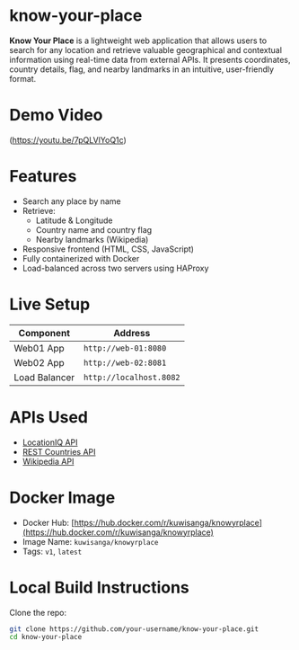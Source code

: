 # know-your-place

**Know Your Place** is a lightweight web application that allows users to search for any location and retrieve valuable geographical and contextual information using real-time data from external APIs. It presents coordinates, country details, flag, and nearby landmarks in an intuitive, user-friendly format.


# Demo Video

 (https://youtu.be/7pQLVlYoQ1c)  


# Features

- Search any place by name
- Retrieve:
  - Latitude & Longitude
  - Country name and country flag
  - Nearby landmarks (Wikipedia)
- Responsive frontend (HTML, CSS, JavaScript)
- Fully containerized with Docker
- Load-balanced across two servers using HAProxy


# Live Setup

| Component | Address |
|----------|---------|
| Web01 App | `http://web-01:8080` |
| Web02 App | `http://web-02:8081` |
| Load Balancer | `http://localhost.8082`  |


# APIs Used

-  [LocationIQ API](https://locationiq.com/)
-  [REST Countries API](https://restcountries.com/)
-  [Wikipedia API](https://www.mediawiki.org/wiki/API:Main_page)


# Docker Image

- Docker Hub: [https://hub.docker.com/r/kuwisanga/knowyrplace](https://hub.docker.com/r/kuwisanga/knowyrplace)
- Image Name: `kuwisanga/knowyrplace`
- Tags: `v1`, `latest`


# Local Build Instructions

 Clone the repo:
   ```bash
   git clone https://github.com/your-username/know-your-place.git
   cd know-your-place
